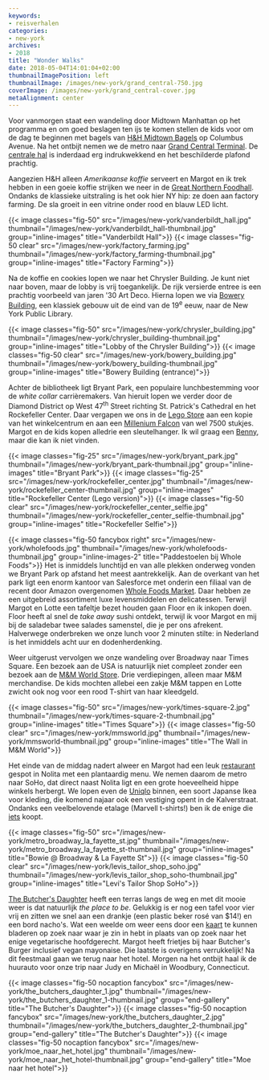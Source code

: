 ```yaml
---
keywords:
- reisverhalen
categories:
- new-york
archives:
- 2018
title: "Wonder Walks"
date: 2018-05-04T14:01:04+02:00
thumbnailImagePosition: left
thumbnailImage: /images/new-york/grand_central-750.jpg
coverImage: /images/new-york/grand_central-cover.jpg
metaAlignment: center
---
```

Voor vanmorgen staat een wandeling door Midtown Manhattan op het programma en
om goed beslagen ten ijs te komen stellen de kids voor om de dag te beginnen
met bagels van [H&H Midtown Bagels](https://hhmidtownbagelseast.com) op
Columbus Avenue. Na het ontbijt nemen we de metro naar [Grand Central
Terminal](https://www.grandcentralterminal.com/). De [centrale
hal](https://photos.app.goo.gl/SB1jN4Viyy2gsJVD7) is inderdaad
erg indrukwekkend en het beschilderde plafond prachtig.


Aangezien H&H alleen _Amerikaanse koffie_ serveert en Margot en ik trek hebben
in een goeie koffie strijken we neer in de [Great Northern
Foodhall](https://www.grandcentralterminal.com/shop/great-northern-food-hall/).
Ondanks de klassieke uitstraling is het ook hier NY hip: ze doen aan factory
farming. De sla groeit in een vitrine onder rood en blauw LED licht.

{{< image classes="fig-50" src="/images/new-york/vanderbildt_hall.jpg" thumbnail="/images/new-york/vanderbildt_hall-thumbnail.jpg" group="inline-images" title="Vanderbildt Hall">}}
{{< image classes="fig-50 clear" src="/images/new-york/factory_farming.jpg" thumbnail="/images/new-york/factory_farming-thumbnail.jpg" group="inline-images" title="Factory Farming">}}

Na de koffie en cookies lopen we naar het Chrysler Building. Je kunt niet naar
boven, maar de lobby is vrij toegankelijk. De rijk versierde entree is een
prachtig voorbeeld van jaren '30 Art Deco. Hierna lopen we via [Bowery
Building](http://landmarkinteriors.nysid.net/gallery/bowery-savings-bank/),
een klassiek gebouw uit de eind van de 19<sup>e</sup> eeuw, naar de New York
Public Library.

{{< image classes="fig-50" src="/images/new-york/chrysler_building.jpg" thumbnail="/images/new-york/chrysler_building-thumbnail.jpg" group="inline-images" title="Lobby of the Chrysler Building">}}
{{< image classes="fig-50 clear" src="/images/new-york/bowery_building.jpg" thumbnail="/images/new-york/bowery_building-thumbnail.jpg" group="inline-images" title="Bowery Building (entrance)">}}

Achter de bibliotheek ligt Bryant Park, een populaire lunchbestemming voor de
_white collar_ carrièremakers. Van hieruit lopen we verder door de Diamond
District op West 47<sup>th</sup> Street richting St. Patrick's Cathedral en
het Rockefeller Center. Daar vergapen we ons in de [Lego
Store](https://www.lego.com/en-us/stores/stores/us/rockefeller-center) aan een
kopie van het winkelcentrum en aan een [Millenium
Falcon](https://shop.lego.com/en-US/Millennium-Falcon-75192) van wel 7500 stukjes.
Margot en de kids kopen alledrie een sleutelhanger. Ik wil graag een
[Benny](http://lego.wikia.com/wiki/Benny_(The_LEGO_Movie)), maar die kan ik
niet vinden.

{{< image classes="fig-25" src="/images/new-york/bryant_park.jpg" thumbnail="/images/new-york/bryant_park-thumbnail.jpg" group="inline-images" title="Bryant Park">}}
{{< image classes="fig-25" src="/images/new-york/rockefeller_center.jpg" thumbnail="/images/new-york/rockefeller_center-thumbnail.jpg" group="inline-images" title="Rockefeller Center (Lego version)">}}
{{< image classes="fig-50 clear"
src="/images/new-york/rockefeller_center_selfie.jpg" thumbnail="/images/new-york/rockefeller_center_selfie-thumbnail.jpg" group="inline-images" title="Rockefeller Selfie">}}

{{< image classes="fig-50 fancybox right" src="/images/new-york/wholefoods.jpg" thumbnail="/images/new-york/wholefoods-thumbnail.jpg" group="inline-images-2" title="Paddestoelen bij Whole Foods">}}
Het is inmiddels lunchtijd en van alle plekken onderweg vonden we Bryant Park
op afstand het meest aantrekkelijk. Aan de overkant van het park ligt een enorm
kantoor van Salesforce met onderin een filiaal van de recent door Amazon
overgenomen [Whole Foods Market](https://www.wholefoodsmarket.com/). Daar
hebben ze een uitgebreid assortiment luxe levensmiddelen en delicatessen.
Terwijl Margot en Lotte een tafeltje bezet houden gaan Floor en ik inkopen
doen. Floor heeft al snel de _take away_ sushi ontdekt, terwijl ik voor Margot
en mij bij de saladebar twee salades samenstel, die je per ons afrekent.
Halverwege onderbreken we onze lunch voor 2 minuten stilte: in Nederland is
het inmiddels acht uur en dodenherdenking.

Weer uitgerust vervolgen we onze wandeling over Broadway naar Times Square.
Een bezoek aan de USA is natuurlijk niet compleet zonder een bezoek aan de
[M&M World Store](https://www.mmsworld.com/). Drie verdiepingen, alleen maar
M&M merchandise. De kids mochten allebei een zakje M&M tappen en Lotte zwicht
ook nog voor een rood T-shirt van haar kleedgeld.

{{< image classes="fig-50" src="/images/new-york/times-square-2.jpg" thumbnail="/images/new-york/times-square-2-thumbnail.jpg" group="inline-images" title="Times Square">}}
{{< image classes="fig-50 clear" src="/images/new-york/mmsworld.jpg" thumbnail="/images/new-york/mmsworld-thumbnail.jpg" group="inline-images" title="The Wall in M&M World">}}

Het einde van de middag nadert alweer en Margot had een leuk
[restaurant](https://www.thebutchersdaughter.com/) gespot
in Nolita met een plantaardig menu. We nemen daarom de metro naar SoHo, dat
direct naast Nolita ligt en een grote hoeveelheid hippe winkels herbergt. We
lopen even de [Uniqlo](https://www.uniqlo.com/) binnen, een soort Japanse Ikea
voor kleding, die komend najaar ook een vestiging opent in de Kalverstraat.
Ondanks een veelbelovende etalage (Marvell t-shirts!) ben ik de enige die
[iets](/images/new-york/uniqlo.jpg) koopt.

{{< image classes="fig-50" src="/images/new-york/metro_broadway_la_fayette_st.jpg" thumbnail="/images/new-york/metro_broadway_la_fayette_st-thumbnail.jpg" group="inline-images" title="Bowie @ Broadway & La Fayette St">}}
{{< image classes="fig-50 clear" src="/images/new-york/levis_tailor_shop_soho.jpg" thumbnail="/images/new-york/levis_tailor_shop_soho-thumbnail.jpg" group="inline-images" title="Levi's Tailor Shop SoHo">}}

[The Butcher's Daughter](https://www.thebutchersdaughter.com/) heeft een
terras langs de weg en met dit mooie weer is dat natuurlijk _the place to be_.
Gelukkig is er nog een tafel voor vier vrij en zitten we snel aan een drankje
(een plastic beker rosé van $14!) en een bord nacho's. Wat een weelde om weer
eens door een [kaart](/images/new-york/butchers-daughter-menu.jpg) te kunnen
bladeren op zoek naar waar je zin in hebt in plaats van op zoek naar het enige
vegetarische hoofdgerecht. Margot heeft frietjes bij haar Butcher's Burger
inclusief vegan mayonaise. Die laatste is overigens verrukkelijk! Na dit
feestmaal gaan we terug naar het hotel. Morgen na het ontbijt haal ik de
huurauto voor onze trip naar Judy en Michaël in Woodbury, Connecticut.

{{< image classes="fig-50 nocaption fancybox" src="/images/new-york/the_butchers_daughter_1.jpg" thumbnail="/images/new-york/the_butchers_daughter_1-thumbnail.jpg" group="end-gallery" title="The Butcher's Daughter">}}
{{< image classes="fig-50 nocaption fancybox" src="/images/new-york/the_butchers_daughter_2.jpg" thumbnail="/images/new-york/the_butchers_daughter_2-thumbnail.jpg" group="end-gallery" title="The Butcher's Daughter">}}
{{< image classes="fig-50 nocaption fancybox" src="/images/new-york/moe_naar_het_hotel.jpg" thumbnail="/images/new-york/moe_naar_het_hotel-thumbnail.jpg" group="end-gallery" title="Moe naar het hotel">}}


